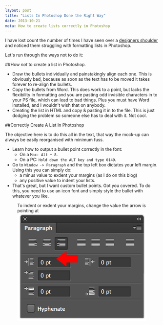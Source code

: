 ```yaml
---
layout: post
title: "Lists In Photoshop Done the Right Way"
date: 2013-10-21
meta: How to create lists correctly in Photoshop
---
```


I have lost count the number of times I have seen over a <a href="http://hoveringartdirectors.tumblr.com" rel="external">designers shoulder</a> and noticed them struggling with formatting lists in Photoshop.

Let's run through the ways not to do it:

##How *not* to create a list in Photoshop.

- Draw the bullets individually and painstakingly align each one. This is obviously bad, because as soon as the text has to be moved it takes forever to re-align the bullets.
- Copy the bullets from Word. This does work to a point, but lacks the flexibility in formatting and you are pasting odd invisible characters in to your PS file, which can lead to bad things. Plus you must have Word installed, and I wouldn't wish that on anybody.
- Creating the list in HTML and copy &amp; pasting it in to the file. This is just dodging the problem so someone else has to deal with it. Not cool.

##Correctly Create A List In Photoshop

The objective here is to do this all in the text, that way the mock-up can always be easily reorganised with minimum fuss.

- Learn how to output a bullet point correctly in the font:
  - On a <code>Mac: Alt + 8</code>.
  - On a PC: <code>Hold down the ALT key and type 0149</code>.
- Go to <code>Window -> Paragraph</code> and the top left box dictates your left margin.
  Using this you can simply do:
  - a minus value to exdent your margins (as I do on this blog)
  - any positive value to indent your lists.
- That's great, but I want custom bullet points. Got you covered. To do this, you need to use an icon font and simply style the bullet with whatever you like.

<figure>
  <figcaption>To indent or exdent your margins, change the value the arrow is pointing at</figcaption>
  <img src="/images/blog/2013-10-21/paragraph-panel.png" alt="The paragraph panel in Photoshop" />
</figure>
